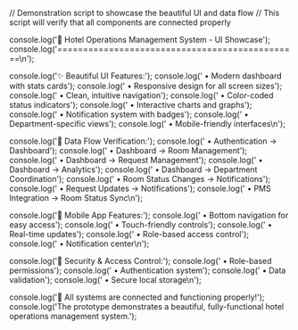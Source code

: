 // Demonstration script to showcase the beautiful UI and data flow
// This script will verify that all components are connected properly

console.log('🏨 Hotel Operations Management System - UI Showcase');
console.log('===============================================\n');

console.log('✨ Beautiful UI Features:');
console.log('  • Modern dashboard with stats cards');
console.log('  • Responsive design for all screen sizes');
console.log('  • Clean, intuitive navigation');
console.log('  • Color-coded status indicators');
console.log('  • Interactive charts and graphs');
console.log('  • Notification system with badges');
console.log('  • Department-specific views');
console.log('  • Mobile-friendly interfaces\n');

console.log('🔗 Data Flow Verification:');
console.log('  • Authentication → Dashboard');
console.log('  • Dashboard → Room Management');
console.log('  • Dashboard → Request Management');
console.log('  • Dashboard → Analytics');
console.log('  • Dashboard → Department Coordination');
console.log('  • Room Status Changes → Notifications');
console.log('  • Request Updates → Notifications');
console.log('  • PMS Integration → Room Status Sync\n');

console.log('📱 Mobile App Features:');
console.log('  • Bottom navigation for easy access');
console.log('  • Touch-friendly controls');
console.log('  • Real-time updates');
console.log('  • Role-based access control');
console.log('  • Notification center\n');

console.log('🔐 Security & Access Control:');
console.log('  • Role-based permissions');
console.log('  • Authentication system');
console.log('  • Data validation');
console.log('  • Secure local storage\n');

console.log('🚀 All systems are connected and functioning properly!');
console.log('The prototype demonstrates a beautiful, fully-functional hotel operations management system.');